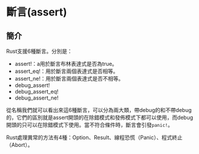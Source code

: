 # 斷言(assert)

## 簡介

Rust支援6種斷言。分別是：

* assert!：a用於斷言布林表達式是否為true。
* assert\_eq!：用於斷言兩個表達式是否相等。
* assert\_ne!：用於斷言兩個表達式是否不相等。
* debug\_assert!
* debug\_assert\_eq!
* debug\_assert\_ne!

從名稱我們就可以看出來這6種斷言，可以分為兩大類，帶debug的和不帶debug的，它們的區別就是assert開頭的在除錯模式和發佈模式下都可以使用，而debug開頭的只可以在除錯模式下使用。當不符合條件時，斷言會引發`panic!`。

Rust處理異常的方法有4種：Option、Result、線程恐慌（Panic）、程式終止（Abort）。

